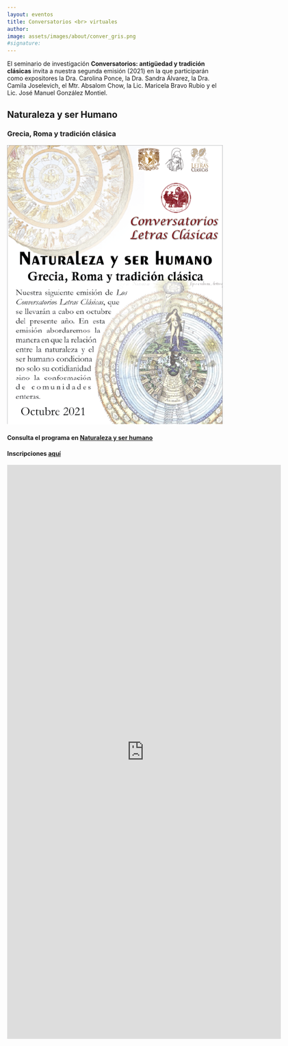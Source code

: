 ```yaml
---
layout: eventos
title: Conversatorios <br> virtuales
author:
image: assets/images/about/conver_gris.png
#signature:
---
```


El seminario de investigación **Conversatorios: antigüedad y tradición clásicas** invita a nuestra segunda emisión (2021) en la que participarán como expositores la Dra. Carolina Ponce,  la Dra. Sandra Álvarez, la Dra. Camila Joselevich, el Mtr. Absalom Chow, la Lic. Maricela Bravo Rubio y el Lic. José Manuel González Montiel.

## Naturaleza y ser Humano
### Grecia, Roma y tradición clásica

![Presentación](assets/images/testimonial/presentacion1.png "Naturaleza y Ser humano")

#### Consulta el programa en [Naturaleza y ser humano](https://desdethemyscira.github.io/desdethemyscira.github.io/2021/09/04/Naturaleza-y-ser-humano.-Grecia,-Roma-y-traducci%C3%B3n-cl%C3%A1sica/)

#### Inscripciones [aquí](https://forms.gle/xjC6VgQJu2PJNPweA)

<iframe src="https://docs.google.com/forms/d/e/1FAIpQLSfprRvRzZYD_I76nSuUOr2nNAZEWY8FEgZHdtvvoVeiTe8rLw/viewform?embedded=true" width="640" height="1340" frameborder="0" marginheight="0" marginwidth="0">Cargando…</iframe>
